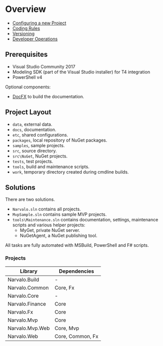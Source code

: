 Overview
========

- [Configuring a new Project](new-project.md)
- [Coding Rules](coding-guidelines.md)
- [Versioning](versioning.md)
- [Developer Operations](devops.md)

Prerequisites
-------------

- Visual Studio Community 2017
- Modeling SDK (part of the Visual Studio installer) for T4 integration
- PowerShell v4

Optional components:
- [DocFX](https://dotnet.github.io/docfx/) to build the documentation.

Project Layout
--------------

- `data`, external data.
- `docs`, documentation.
- `etc`, shared configurations.
- `packages`, local repository of NuGet packages.
- `samples`, sample projects.
- `src`, source directory.
- `src\NuGet`, NuGet projects.
- `tests`, test projects.
- `tools`, build and maintenance scripts.
- `work`, temporary directory created during cmdline builds.

Solutions
---------

There are two solutions.
- `Narvalo.sln` contains all projects.
- `MvpSample.sln` contains sample MVP projects.
- `tools\Maintenance.sln` contains documentation, settings, maintenance scripts
  and various helper projects:
  * MyGet, private NuGet server.
  * NuGetAgent, a NuGet publishing tool.

All tasks are fully automated with MSBuild, PowerShell and F# scripts.

### Projects

Library                   | Dependencies
--------------------------|-----------------------------------------------------
Narvalo.Build             | -
Narvalo.Common            | Core, Fx
Narvalo.Core              | -
Narvalo.Finance           | Core
Narvalo.Fx                | Core
Narvalo.Mvp               | Core
Narvalo.Mvp.Web           | Core, Mvp
Narvalo.Web               | Core, Common, Fx
